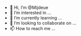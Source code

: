 - 👋 Hi, I’m @Mijdeue
- 👀 I’m interested in ...
- 🌱 I’m currently learning ...
- 💞️ I’m looking to collaborate on ...
- 📫 How to reach me ...

<!---
Mijdeue/Mijdeue is a ✨ special ✨ repository because its `README.md` (this file) appears on your GitHub profile.
You can click the Preview link to take a look at your changes.
--->

